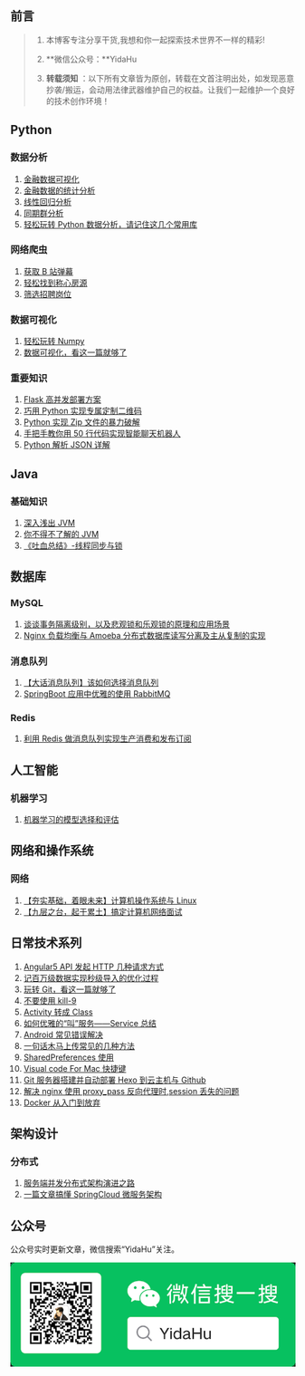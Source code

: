 ## 前言

> 1. 本博客专注分享干货,我想和你一起探索技术世界不一样的精彩!
>
> 2. **微信公众号：**YidaHu
> 3. **转载须知** ：以下所有文章皆为原创，转载在文首注明出处，如发现恶意抄袭/搬运，会动用法律武器维护自己的权益。让我们一起维护一个良好的技术创作环境！

## Python

### 数据分析

1. [金融数据可视化](python/data-analysis/金融数据可视化)
2. [金融数据的统计分析](python/data-analysis/金融数据的统计分析)
3. [线性回归分析]()
4. [同期群分析]()
5. [轻松玩转 Python 数据分析，请记住这几个常用库](python/data-analysis/轻松玩转Python数据分析，请记住这几个常用库)

### 网络爬虫

1. [获取 B 站弹幕](python/spider/获取B站弹幕)
2. [轻松找到称心房源]()
3. [筛选招聘岗位](python/spider/筛选招聘岗位)

### 数据可视化

1. [轻松玩转 Numpy](python/data-visualization/轻松玩转Numpy)
2. [数据可视化，看这一篇就够了](python/data-visualization/数据可视化，看这一篇就够了)

### 重要知识

1. [Flask 高并发部署方案](python/misc/Flask高并发部署方案)
2. [巧用 Python 实现专属定制二维码](python/misc/巧用Python实现专属定制二维码)
3. [Python 实现 Zip 文件的暴力破解](python/misc/Python实现Zip文件的暴力破解)
4. [手把手教你用 50 行代码实现智能聊天机器人](python/misc/手把手教你用50行代码，实现智能聊天机器人)
5. [Python 解析 JSON 详解](python/misc/Python解析JSON详解)

## Java

### 基础知识

1. [深入浅出 JVM]()
2. [你不得不了解的 JVM](java/jvm/你不得不了解的JVM)
3. [《吐血总结》-线程同步与锁](java/concurrent/线程同步与锁)

## 数据库

### MySQL

1. [谈谈事务隔离级别，以及悲观锁和乐观锁的原理和应用场景](db/mysql/谈谈事务隔离级别，以及悲观锁和乐观锁的原理和应用场景)
2. [Nginx 负载均衡与 Amoeba 分布式数据库读写分离及主从复制的实现](db/mysql/Nginx负载均衡与Amoeba分布式数据库读写分离及主从复制的实现)

### 消息队列

1. [【大话消息队列】该如何选择消息队列](db/mq/该如何选择消息队列)
2. [SpringBoot 应用中优雅的使用 RabbitMQ](db/mq/SpringBoot应用中优雅的使用RabbitMQ)

### Redis

1. [利用 Redis 做消息队列实现生产消费和发布订阅](db/redis/利用Redis做消息队列实现生产消费和发布订阅)

## 人工智能

### 机器学习

1. [机器学习的模型选择和评估](ai/ml/机器学习模型的选择和评估)

## 网络和操作系统

### 网络

1. [【夯实基础，着眼未来】计算机操作系统与 Linux](net2os/os/计算机操作系统与Linux)
2. [【九层之台，起于累土】搞定计算机网络面试](net2os/network/计算机网络47模型)

## 日常技术系列

1. [Angular5 API 发起 HTTP 几种请求方式](misc/Angular5API发起HTTP请求方式)
2. [记百万级数据实现秒级导入的优化过程](misc/记优化百万级数据实现秒级导入)
3. [玩转 Git，看这一篇就够了](misc/玩转Git，看这一篇就够了)
4. [不要使用 kill-9](misc/不要使用kill-9)
5. [Activity 转成 Class](misc/Activity转成Class)
6. [如何优雅的“叫”服务——Service 总结](misc/android-service)
7. [Android 常见错误解决](misc/AndroidError)
8. [一句话木马上传常见的几种方法](misc/一句话木马上传常见的几种方法)
9. [SharedPreferences 使用](misc/SharedPreferences使用)
10. [Visual code For Mac 快捷键](misc/Visual-code-For-Mac-快捷键)
11. [Git 服务器搭建并自动部署 Hexo 到云主机与 Github](misc/HexoSyncGit)
12. [解决 nginx 使用 proxy_pass 反向代理时,session 丢失的问题](misc/nginx使用反向代理丢失session)
13. [Docker 从入门到放弃](misc/docker入门)

## 架构设计

### 分布式

1. [服务端并发分布式架构演进之路](micro-service/服务端高并发分布式架构演进之路)
2. [一篇文章搞懂 SpringCloud 微服务架构](micro-service/一篇文章搞懂SpringCloud微服务架构)

## 公众号

公众号实时更新文章，微信搜索“YidaHu”关注。

<img src="_media/weixin.bmp" alt="weixin"  />
